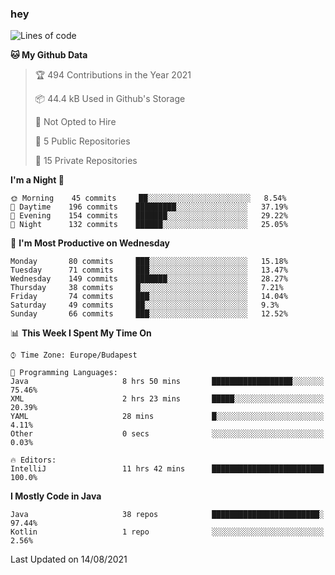 ### hey

<!--START_SECTION:waka-->
![Lines of code](https://img.shields.io/badge/From%20Hello%20World%20I%27ve%20Written-72200%20lines%20of%20code-blue)

**🐱 My Github Data** 

> 🏆 494 Contributions in the Year 2021
 > 
> 📦 44.4 kB Used in Github's Storage 
 > 
> 🚫 Not Opted to Hire
 > 
> 📜 5 Public Repositories 
 > 
> 🔑 15 Private Repositories  
 > 
**I'm a Night 🦉** 

```text
🌞 Morning    45 commits     ██░░░░░░░░░░░░░░░░░░░░░░░   8.54% 
🌆 Daytime    196 commits    █████████░░░░░░░░░░░░░░░░   37.19% 
🌃 Evening    154 commits    ███████░░░░░░░░░░░░░░░░░░   29.22% 
🌙 Night      132 commits    ██████░░░░░░░░░░░░░░░░░░░   25.05%

```
📅 **I'm Most Productive on Wednesday** 

```text
Monday       80 commits     ███░░░░░░░░░░░░░░░░░░░░░░   15.18% 
Tuesday      71 commits     ███░░░░░░░░░░░░░░░░░░░░░░   13.47% 
Wednesday    149 commits    ███████░░░░░░░░░░░░░░░░░░   28.27% 
Thursday     38 commits     █░░░░░░░░░░░░░░░░░░░░░░░░   7.21% 
Friday       74 commits     ███░░░░░░░░░░░░░░░░░░░░░░   14.04% 
Saturday     49 commits     ██░░░░░░░░░░░░░░░░░░░░░░░   9.3% 
Sunday       66 commits     ███░░░░░░░░░░░░░░░░░░░░░░   12.52%

```


📊 **This Week I Spent My Time On** 

```text
⌚︎ Time Zone: Europe/Budapest

💬 Programming Languages: 
Java                     8 hrs 50 mins       ██████████████████░░░░░░░   75.46% 
XML                      2 hrs 23 mins       █████░░░░░░░░░░░░░░░░░░░░   20.39% 
YAML                     28 mins             █░░░░░░░░░░░░░░░░░░░░░░░░   4.11% 
Other                    0 secs              ░░░░░░░░░░░░░░░░░░░░░░░░░   0.03%

🔥 Editors: 
IntelliJ                 11 hrs 42 mins      █████████████████████████   100.0%

```

**I Mostly Code in Java** 

```text
Java                     38 repos            ████████████████████████░   97.44% 
Kotlin                   1 repo              ░░░░░░░░░░░░░░░░░░░░░░░░░   2.56%

```



 Last Updated on 14/08/2021
<!--END_SECTION:waka-->
